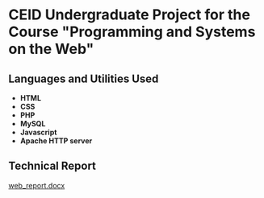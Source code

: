 # CEID Undergraduate Project for the Course "Programming and Systems on the Web"



<h2>Languages and Utilities Used</h2>

- <b>HTML</b>
- <b>CSS</b>
- <b>PHP</b>
- <b>MySQL</b>
- <b>Javascript</b>
- <b>Apache HTTP server</b>

<h2>Technical Report</h2>

[web_report.docx](https://upatrasgr-my.sharepoint.com/:w:/g/personal/up1093320_upatras_gr/EWBqCI-nFTFNqJrxYYGxbt0BqjDK9bzyOQl3NQL9T5XR6A?e=2aUZ3r
)
